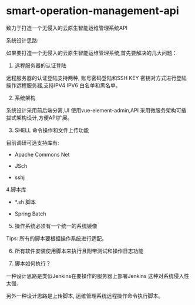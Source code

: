 # smart-operation-management-api
致力于打造一个无侵入的云原生智能运维管理系统API

系统设计思路:

如果要打造一个无侵入的云原生智能运维管理系统,首先要解决的几大问题：

1. 远程服务器的认证登陆

远程服务器的认证登陆支持两种, 账号密码登陆和SSH KEY 密钥对方式进行登陆操作远程服务器,支持IPV4 IPV6 白名单和黑名单。

2. 系统架构

系统设计采用前后端分离,UI 使用vue-element-admin,API 采用微服务架构可插拔式架构设计,方便API扩展。

3. SHELL 命令操作和文件上传功能

目前调研可选支持库有:

- Apache Commons Net

- JSch

- sshj

4.脚本库

- *.sh 脚本

- Spring Batch

5. 操作系统必须有一个统一的系统镜像

Tips: 所有的脚本要根据操作系统进行适配。

6. 所有软件安装使用脚本来执行且附带测试和操作日志功能

7. 脚本如何执行？

一种设计思路是类似Jenkins在要操作的服务器上部署Jenkins 这种对系统侵入性太强.

另外一种设计思路是上传脚本, 运维管理系统远程操作命令执行脚本。
